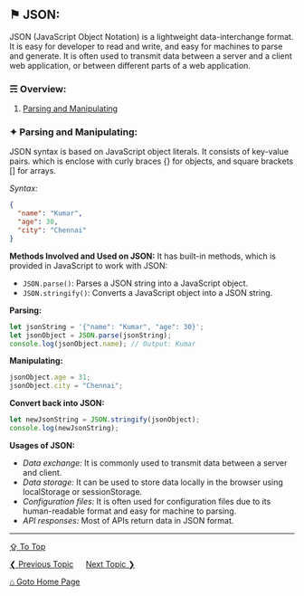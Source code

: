 ## &#9873; JSON:
JSON (JavaScript Object Notation) is a lightweight data-interchange format. It is easy for developer to read and write, and easy for machines to parse and generate. It is often used to transmit data between a server and a client web application, or between different parts of a web application.

### &#9780; Overview:
1. [Parsing and Manipulating](#-parsing-and-manipulating)

### &#10022; Parsing and Manipulating:
JSON syntax is based on JavaScript object literals. It consists of key-value pairs. which is enclose with curly braces {} for objects, and square brackets [] for arrays.

*Syntax:*
```json
{
  "name": "Kumar",
  "age": 30,
  "city": "Chennai"
}
```

**Methods Involved and Used on JSON:**
It has built-in methods, which is provided in JavaScript to work with JSON:
- `JSON.parse()`: Parses a JSON string into a JavaScript object.
- `JSON.stringify()`: Converts a JavaScript object into a JSON string.

**Parsing:**
```javascript
let jsonString = '{"name": "Kumar", "age": 30}';
let jsonObject = JSON.parse(jsonString);
console.log(jsonObject.name); // Output: Kumar
```

**Manipulating:**
```javascript
jsonObject.age = 31;
jsonObject.city = "Chennai";
```

**Convert back into JSON:**
```javascript
let newJsonString = JSON.stringify(jsonObject);
console.log(newJsonString);
```

**Usages of JSON:**
- *Data exchange:* It is commonly used to transmit data between a server and client.
- *Data storage:* It can be used to store data locally in the browser using localStorage or sessionStorage.
- *Configuration files:* It is often used for configuration files due to its human-readable format and easy for machine to parsing.
- *API responses:* Most of APIs return data in JSON format.

---
[&#8682; To Top](#-json)

[&#10094; Previous Topic](./regular-expressions.md) &emsp; [Next Topic &#10095;](./web-apis.md)

[&#8962; Goto Home Page](../README.md)
